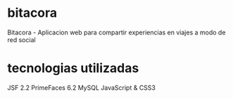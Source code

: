 # bitacora
Bitacora - Aplicacion web para compartir experiencias en viajes a modo de red social

# tecnologias utilizadas
  JSF 2.2
  PrimeFaces 6.2
  MySQL
  JavaScript & CSS3
